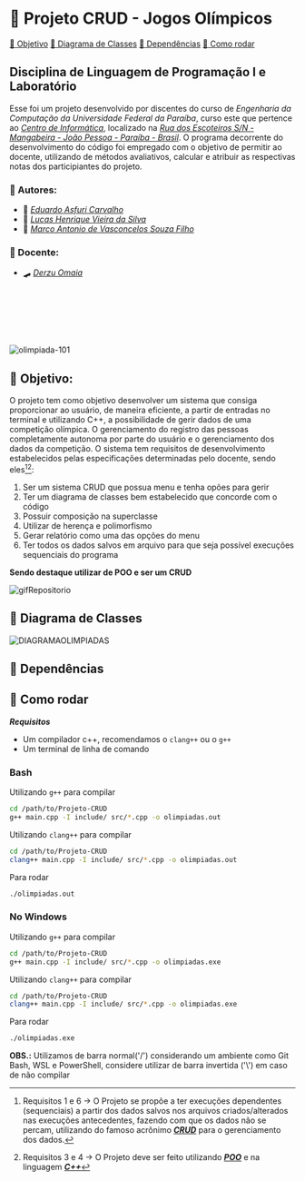 # :medal_sports: Projeto CRUD - Jogos Olímpicos

[:dart: Objetivo](#objetivo)
[:handball_person: Diagrama de Classes](#diagrama-de-classes)
[:person_fencing: Dependências](#dependencias)
[:bicyclist: Como rodar](#como-rodar)

## Disciplina de Linguagem de Programação I e Laboratório

Esse foi um projeto desenvolvido por discentes do curso de *Engenharia da Computação da Universidade Federal da Paraíba*, curso este que pertence ao *[Centro de Informática](http://ci.ufpb.br/)*, localizado na *[Rua dos Escoteiros S/N - Mangabeira - João Pessoa - Paraíba - Brasil](https://g.co/kgs/xobLzCE)*. O programa decorrente do desenvolvimento do código foi empregado com o objetivo de permitir ao docente, utilizando de métodos avaliativos, calcular e atribuir as respectivas notas dos participiantes do projeto. 

### :softball: Autores:

-  :martial_arts_uniform:  *[Eduardo Asfuri Carvalho](https://github.com/Asfuri)*
-  :ping_pong:  *[Lucas Henrique Vieira da Silva](https://github.com/hvslucas)*
-  :boxing_glove:  *[Marco Antonio de Vasconcelos Souza Filho](https://github.com/MarcoFilho1)*

###  :volleyball: Docente:

-  	:skateboard: *[Derzu Omaia](https://github.com/derzu)*
<br>
<br>
<br>
<br>
<br>

![olimpiada-101](https://github.com/user-attachments/assets/c4a37856-d934-4f63-867c-e3f9f500bf49)

## :dart: Objetivo:

O projeto tem como objetivo desenvolver um sistema que consiga proporcionar ao usuário, de maneira eficiente, a partir de entradas no terminal e utilizando C++, a possibilidade de gerir dados de uma competição olímpica. O gerenciamento do registro das pessoas completamente autonoma por parte do usuário e o gerenciamento dos dados da competição. O sistema tem requisitos de desenvolvimento estabelecidos pelas especificações determinadas pelo docente, sendo eles[^1][^2]:

1. Ser um sistema CRUD que possua menu e tenha opões para gerir
2. Ter um diagrama de classes bem estabelecido que concorde com o código
3. Possuir composição na superclasse
4. Utilizar de herença e polimorfismo
5. Gerar relatório como uma das opções do menu
6. Ter todos os dados salvos em arquivo para que seja possível execuções sequenciais do programa

**Sendo destaque utilizar de POO e ser um CRUD**

[^1]: Requisitos 1 e 6 -> O Projeto se propõe a ter execuções dependentes (sequenciais) a partir dos dados salvos nos arquivos criados/alterados nas execuções antecedentes, fazendo com que os dados não se percam, utilizando do famoso acrônimo ***[CRUD](https://developer.mozilla.org/pt-BR/docs/Glossary/CRUD)*** para o gerenciamento dos dados.

[^2]: Requisitos 3 e 4 -> O Projeto deve ser feito utilizando ***[POO](https://www.techtarget.com/searchapparchitecture/definition/object-oriented-programming-OOP)*** e na linguagem ***[C++](https://www.w3schools.com/cpp/cpp_intro.asp)***

![gifRepositorio](https://github.com/user-attachments/assets/18712b30-aedb-4b4c-85d7-bcd5c2435313)

## :handball_person: Diagrama de Classes

![DIAGRAMAOLIMPIADAS](https://github.com/user-attachments/assets/97a85095-5bbf-4587-9232-73ead8a1ebb5)

## :person_fencing: Dependências

## :bicyclist: Como rodar

***Requisitos***
- Um compilador c++, recomendamos o `clang++` ou o `g++`
- Um terminal de linha de comando

### Bash

Utilizando `g++` para compilar

```sh
cd /path/to/Projeto-CRUD
g++ main.cpp -I include/ src/*.cpp -o olimpiadas.out
```

Utilizando `clang++` para compilar

```sh
cd /path/to/Projeto-CRUD
clang++ main.cpp -I include/ src/*.cpp -o olimpiadas.out
```

Para rodar

```sh
./olimpiadas.out
```

### No Windows

Utilizando `g++` para compilar

```sh
cd /path/to/Projeto-CRUD
g++ main.cpp -I include/ src/*.cpp -o olimpiadas.exe
```

Utilizando `clang++` para compilar

```sh
cd /path/to/Projeto-CRUD
clang++ main.cpp -I include/ src/*.cpp -o olimpiadas.exe
```

Para rodar

```sh
./olimpiadas.exe
```

**OBS.:** Utilizamos de barra normal('/') considerando um ambiente como Git Bash, WSL e PowerShell, considere utilizar de barra invertida ('\\') em caso de não compilar

